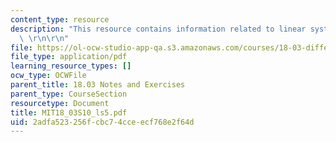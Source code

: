 ```yaml
---
content_type: resource
description: "This resource contains information related to linear systems of ODE's.\
  \ \r\n\r\n"
file: https://ol-ocw-studio-app-qa.s3.amazonaws.com/courses/18-03-differential-equations-spring-2010/2adfa523256fcbc74cceecf768e2f64d_MIT18_03S10_ls5.pdf
file_type: application/pdf
learning_resource_types: []
ocw_type: OCWFile
parent_title: 18.03 Notes and Exercises
parent_type: CourseSection
resourcetype: Document
title: MIT18_03S10_ls5.pdf
uid: 2adfa523-256f-cbc7-4cce-ecf768e2f64d
---
```

